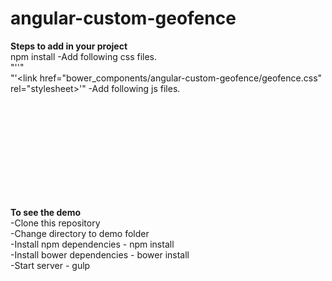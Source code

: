 # angular-custom-geofence
<b>Steps to add in your project</b> <br>
npm install 
-Add following css files.<br>
 "'<link href="bower_components/bootstrap/dist/css/bootstrap.css" rel="stylesheet">'"<br>
 "'<link href="bower_components/angular-custom-geofence/geofence.css" rel="stylesheet>'"
-Add following js files.<br>
<script src="bower_components/jquery/dist/jquery.min.js"></script><br>
<script src="bower_components/angular/angular.js"></script><br>
<script src="bower_components/bootstrap/dist/js/bootstrap.min.js"></script><br>
<script src="bower_components/angular-bootstrap/ui-bootstrap.min.js"></script><br>
<script src="bower_components/angular-bootstrap/ui-bootstrap-tpls.min.js"></script><br>
<script src="bower_components/angular-custom-geofence/geofence.min.js"></script><br>
<script src="bower_components/lodash/lodash.js"></script><br>
<script type="text/javascript" src="https://maps.googleapis.com/maps/api/js?key=YOUR_API_KEY&libraries=drawing,places,visualization"></script><br><br>
<b>To see the demo</b> <br>
-Clone this repository <br>
-Change directory to demo folder <br>
-Install npm dependencies - npm install <br>
-Install bower dependencies - bower install <br>
-Start server - gulp
